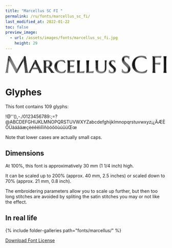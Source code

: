 ```yaml
---
title: "Marcellus SC FI "
permalink: /ru/fonts/marcellus_sc_fi/
last_modified_at: 2022-01-22
toc: false
preview_image:
  - url: /assets/images/fonts/marcellus_sc_fi.jpg
    height: 29
---
```

![MarcellusSCFI](/assets/images/fonts/marcellus_sc_fi.jpg)

# Glyphes

This font contains 109 glyphs:
	
!@'’(),-./0123456789:;=?@ABCDEFGHIJKLMNOPQRSTUVWXYZabcdefghijklmnopqrstuvwxyz¡¿ÄÆÈÖÜàáâäæçèéêëìíîïñòóôöùúûüŒœ

Note that  lower cases are actually small caps.

## Dimensions

At 100%, this font is approximatively 30 mm (1 1/4 inch) high.

It can be scaled up to 200% (approx. 40 mm, 2.5 inches) or scaled down to 70% (approx. 21 mm, 0.8 inch).

The embroidering parameters allow you to scale up further, but then too long stitches are avoided by spliting the satin stitches you may or not like the effect.



## In real life

{% include folder-galleries path="fonts/marcellus/" %}

[Download Font License](https://github.com/inkstitch/inkstitch/tree/main/fonts/marcelusSC_FI/LICENSE)

